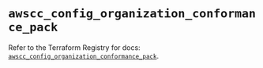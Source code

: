 # `awscc_config_organization_conformance_pack`

Refer to the Terraform Registry for docs: [`awscc_config_organization_conformance_pack`](https://registry.terraform.io/providers/hashicorp/awscc/0.70.0/docs/resources/config_organization_conformance_pack).
